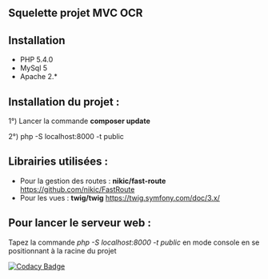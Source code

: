 ## Squelette projet MVC OCR




## Installation
- PHP 5.4.0
- MySql 5
- Apache 2.*



## Installation du projet :

1°) Lancer la commande **composer update**

2°) php -S localhost:8000 -t public


## Librairies utilisées :

- Pour la gestion des routes : **nikic/fast-route** https://github.com/nikic/FastRoute
- Pour les vues : **twig/twig** https://twig.symfony.com/doc/3.x/

## Pour lancer le serveur web :
Tapez la commande *php -S localhost:8000 -t public* en mode console en se positionnant à la racine du projet




[![Codacy Badge](https://app.codacy.com/project/badge/Grade/270ea3221c104ebb915fe05531e86945)](https://www.codacy.com/gh/Djordy59630/ecrivain/dashboard?utm_source=github.com&amp;utm_medium=referral&amp;utm_content=Djordy59630/ecrivain&amp;utm_campaign=Badge_Grade)






